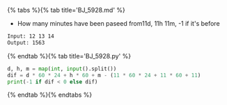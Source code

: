 {% tabs %}{% tab title='BJ_5928.md' %}

* How many minutes have been paseed from11d, 11h 11m, -1 if it's before

```txt
Input: 12 13 14
Output: 1563
```

{% endtab %}{% tab title='BJ_5928.py' %}

```py
d, h, m = map(int, input().split())
dif = d * 60 * 24 + h * 60 + m - (11 * 60 * 24 + 11 * 60 + 11)
print(-1 if dif < 0 else dif)
```

{% endtab %}{% endtabs %}
